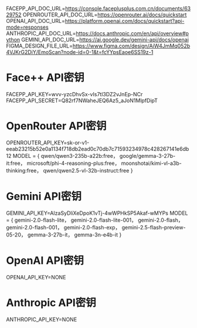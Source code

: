 FACEPP_API_DOC_URL=https://console.faceplusplus.com.cn/documents/6329752
OPENROUTER_API_DOC_URL=https://openrouter.ai/docs/quickstart
OPENAI_API_DOC_URL=https://platform.openai.com/docs/quickstart?api-mode=responses
ANTHROPIC_API_DOC_URL=https://docs.anthropic.com/en/api/overview#python
GEMINI_API_DOC_URL=https://ai.google.dev/gemini-api/docs/openai
FIGMA_DESIGN_FILE_URL=https://www.figma.com/design/AiW4JmMq052b4VJKrG2DiY/EmoScan?node-id=0-1&t=fcYYpsEaoe6SS19z-1
# Face++ API密钥
FACEPP_API_KEY=wvv-yzcDhvSx-vIs7tl3DZ2vJnEp-NCr
FACEPP_API_SECRET=Q82rf7NWaheJEQ6Az5_aJoN1MlpfDipT

# OpenRouter API密钥
OPENROUTER_API_KEY=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
MODEL = {
        qwen/qwen3-235b-a22b:free，
        google/gemma-3-27b-it:free，
        microsoft/phi-4-reasoning-plus:free，
        moonshotai/kimi-vl-a3b-thinking:free，
        qwen/qwen2.5-vl-32b-instruct:free
        }

# Gemini API密钥
GEMINI_API_KEY=AIzaSyDliXeDpoK1vTj-4wWPHkSP5Akaf-wMYPs
MODEL = {
        gemini-2.0-flash-lite，
        gemini-2.0-flash-lite-001，
        gemini-2.0-flash，
        gemini-2.0-flash-001，
        gemini-2.0-flash-exp，
        gemini-2.5-flash-preview-05-20，
        gemma-3-27b-it，
        gemma-3n-e4b-it
        }

# OpenAI API密钥
OPENAI_API_KEY=NONE

# Anthropic API密钥
ANTHROPIC_API_KEY=NONE